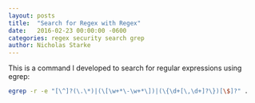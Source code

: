 ```yaml
---
layout: posts
title:  "Search for Regex with Regex"
date:   2016-02-23 00:00:00 -0600
categories: regex security search grep
author: Nicholas Starke
---
```


This is a command I developed to search for regular expressions using egrep:

```bash
egrep -r -e "[\^]?(\.\*)|(\[\w+*\-\w+*\])|(\{\d+[\,\d+]?\})[\$]?" .
```